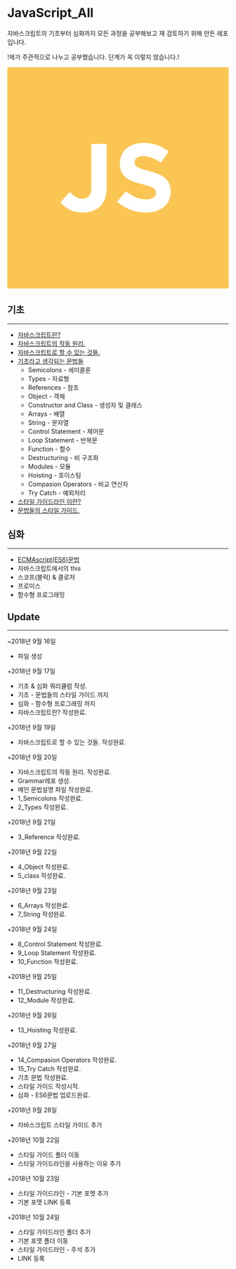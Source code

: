 # JavaScript_All
자바스크립트의 기초부터 심화까지 모든 과정을 공부해보고 재 검토하기 위해 만든 레포입니다.

!제가 주관적으로 나누고 공부했습니다. 단계가 꼭 이렇지 않습니다.!

![자바스크립트](_JAVASCRIPT-IMG.png)

## 기초
---
  - [자바스크립트란?](https://github.com/junu126/JavaScript_All/blob/master/Base-Class/What-Is-JavaScript.md)
  - [자바스크립트의 작동 원리.](https://github.com/junu126/JavaScript_All/blob/master/Base-Class/How-Does-JavaScript-Work.md)
  - [자바스크립트로 할 수 있는 것들.](https://github.com/junu126/JavaScript_All/blob/master/Base-Class/What-Can-Do-JavaScript.md)
  - [기초라고 생각되는 문법들](https://github.com/junu126/JavaScript_All/blob/master/Base-Class/Grammar/_JavaScript's-Grammer.md)
    * Semicolons - 세미콜론
    * Types - 자료형
    * References - 참조
    * Object - 객체
    * Constructor and Class - 생성자 및 클래스
    * Arrays - 배열
    * String - 문자열
    * Control Statement - 제어문
    * Loop Statement - 반복문
    * Function - 함수
    * Destructuring - 비 구조화
    * Modules - 모듈
    * Hoisting - 호이스팅
    * Compasion Operators - 비교 연산자
    * Try Catch - 예외처리
  - [스타일 가이드라인 이란?](https://github.com/junu126/JavaScript_All/blob/master/Maintainable-JavaScript/Style-Guide-Line/WHY-StyleGuide.md)
  - [문법들의 스타일 가이드.](https://github.com/junu126/JavaScript_All/blob/master/Maintainable-JavaScript/Grammer-Style-Guide.md)

## 심화
---
  - [ECMAscript(ES6)문법](https://github.com/junu126/JavaScript_All/blob/master/Hard-Class/ECMAScript-Grammar.md)
  - 자바스크립트에서의 this
  - 스코프(블럭) & 클로저
  - 프로미스
  - 함수형 프로그래밍

## Update
---
  ~2018년 9월 16일
  + 파일 생성

  +2018년 9월 17일  
  + 기초 & 심화 쿼리큘럼 작성.
  + 기초 - 문법들의 스타일 가이드 까지
  + 심화 - 함수형 프로그래밍 까지
  + 자바스크립트란? 작성완료.

  +2018년 9월 19일
  + 자바스크립트로 할 수 있는 것들. 작성완료.

  +2018년 9월 20일
  + 자바스크립트의 작동 원리. 작성완료.
  + Grammar레포 생성.
  + 메인 문법설명 파일 작성완료.
  + 1_Semicolons 작성완료.
  + 2_Types 작성완료.

  +2018년 9월 21일
  + 3_Reference 작성완료.

  +2018년 9월 22일
  + 4_Object 작성완료.
  + 5_class 작성완료.

  +2018년 9월 23일
  + 6_Arrays 작성완료.
  + 7_String 작성완료.

  +2018년 9월 24일
  + 8_Control Statement 작성완료.
  + 9_Loop Statement 작성완료.
  + 10_Function 작성완료.

  +2018년 9월 25일
  + 11_Destructuring 작성완료.
  + 12_Module 작성완료.
  
  +2018년 9월 26일
  + 13_Hoisting 작성완료.

  +2018년 9월 27일
  + 14_Compasion Operators 작성완료.
  + 15_Try Catch 작성완료.
  + 기초 문법 작성완료.
  + 스타일 가이드 작성시작.
  + 심화 - ES6문법 업로드완료.

  +2018년 9월 28일
  + 자바스크립트 스타일 가이드 추가

  +2018년 10월 22일
  + 스타일 가이드 폴더 이동
  + 스타일 가이드라인을 사용하는 이유 추가

  +2018년 10월 23일
  + 스타일 가이드라인 - 기본 포멧 추가
  + 기본 포맷 LINK 등록

  +2018년 10월 24일
  + 스타일 가이드라인 폴더 추가
  + 기본 포맷 폴더 이동
  + 스타일 가이드라인 - 주석 추가
  + LINK 등록